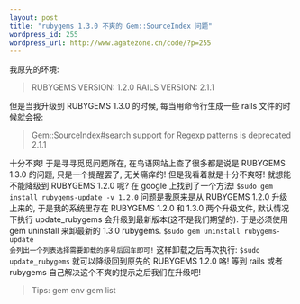 ```yaml
--- 
layout: post
title: "rubygems 1.3.0 不爽的 Gem::SourceIndex 问题"
wordpress_id: 255
wordpress_url: http://www.agatezone.cn/code/?p=255
---
```

我原先的环境:
<blockquote>RUBYGEMS VERSION: 1.2.0
RAILS VERSION: 2.1.1</blockquote>
但是当我升级到 RUBYGEMS 1.3.0 的时候, 每当用命令行生成一些 rails 文件的时候就会报:
<blockquote>Gem::SourceIndex#search support for Regexp patterns is deprecated 2.1.1</blockquote>
十分不爽! 于是寻寻觅觅问题所在, 在鸟语网站上查了很多都是说是 RUBYGEMS 1.3.0 的问题, 只是一个提醒罢了, 无关痛痒的! 但是我看着就是十分不爽呀! 就想能不能降级到 RUBYGEMS 1.2.0 呢? 在 google 上找到了一个方法!
<code>$sudo gem install rubygems-update -v 1.2.0</code>
问题是我原来是从 RUBYGEMS 1.2.0 升级上来的, 于是我的系统里存在 RUBYGEMS 1.2.0 和 1.3.0 两个升级文件, 默认情况下执行 update_rubygems 会升级到最新版本(这不是我们期望的). 于是必须使用 gem uninstall 来卸最新的 1.3.0 rubygems.
<code>$sudo gem uninstall rubygems-update
会列出一个列表选择需要卸载的序号后回车即可!</code>
这样卸载之后再次执行:
<code>$sudo update_rubygems</code>
就可以降级回到原先的 RUBYGEMS 1.2.0 咯! 等到 rails 或者 rubygems 自己解决这个不爽的提示之后我们在升级吧!
<blockquote>Tips:
gem env
gem list</blockquote>
